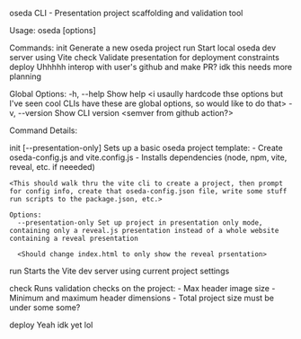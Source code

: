 oseda CLI - Presentation project scaffolding and validation tool

Usage:
  oseda <command> [options]

Commands:
  init           Generate a new oseda project
  run            Start local oseda dev server using Vite
  check          Validate presentation for deployment constraints
  deploy         Uhhhhh interop with user's github and make PR? idk this needs more planning

Global Options:
  -h, --help     Show help <i usaully hardcode thse options but I've seen cool CLIs have these are global options, so would like to do that>
  -v, --version  Show CLI version <semver from github action?>

Command Details:

  init [--presentation-only]
    Sets up a basic oseda project template:
      - Create oseda-config.js and vite.config.js
      - Installs dependencies (node, npm, vite, reveal, etc. if neeeded)

    <This should walk thru the vite cli to create a project, then prompt for config info, create that oseda-config.json file, write some stuff run scripts to the package.json, etc.>

    Options:
      --presentation-only Set up project in presentation only mode, containing only a reveal.js presentation instead of a whole website containing a reveal presentation

      <Should change index.html to only show the reveal prsentation>

  run
    Starts the Vite dev server using current project settings

  check
    Runs validation checks on the project:
      -  Max header image size
      - Minimum and maximum header dimensions
      - Total project size must be under some some?

  deploy
    Yeah idk yet lol
